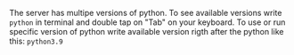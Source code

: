 The server has multipe versions of python.
To see available versions write ``python`` in terminal and double tap on "Tab" on your keyboard. 
To use or run specific version of python write available version rigth after the python like this: ``python3.9``
